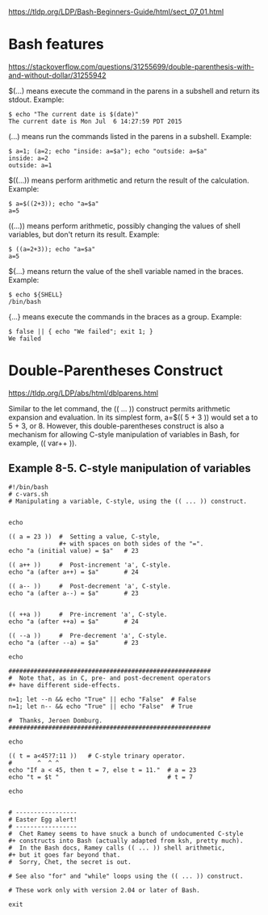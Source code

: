 https://tldp.org/LDP/Bash-Beginners-Guide/html/sect_07_01.html

# Bash features
https://stackoverflow.com/questions/31255699/double-parenthesis-with-and-without-dollar/31255942

$(...) means execute the command in the parens in a subshell and return its stdout. Example:
```
$ echo "The current date is $(date)"
The current date is Mon Jul  6 14:27:59 PDT 2015
```

(...) means run the commands listed in the parens in a subshell. Example:
```
$ a=1; (a=2; echo "inside: a=$a"); echo "outside: a=$a"
inside: a=2
outside: a=1
```

$((...)) means perform arithmetic and return the result of the calculation. Example:
```
$ a=$((2+3)); echo "a=$a"
a=5
```

((...)) means perform arithmetic, possibly changing the values of shell variables, but don't return its result. Example:
```
$ ((a=2+3)); echo "a=$a"
a=5
```

${...} means return the value of the shell variable named in the braces. Example:
```
$ echo ${SHELL}
/bin/bash
```

{...} means execute the commands in the braces as a group. Example:
```
$ false || { echo "We failed"; exit 1; }
We failed
```


# Double-Parentheses Construct
https://tldp.org/LDP/abs/html/dblparens.html

Similar to the let command, the (( ... )) construct permits arithmetic expansion and evaluation. In its simplest form, a=$(( 5 + 3 )) would set a to 5 + 3, or 8. However, this double-parentheses construct is also a mechanism for allowing C-style manipulation of variables in Bash, for example, (( var++ )).

## Example 8-5. C-style manipulation of variables
```
#!/bin/bash
# c-vars.sh
# Manipulating a variable, C-style, using the (( ... )) construct.


echo

(( a = 23 ))  #  Setting a value, C-style,
              #+ with spaces on both sides of the "=".
echo "a (initial value) = $a"   # 23

(( a++ ))     #  Post-increment 'a', C-style.
echo "a (after a++) = $a"       # 24

(( a-- ))     #  Post-decrement 'a', C-style.
echo "a (after a--) = $a"       # 23


(( ++a ))     #  Pre-increment 'a', C-style.
echo "a (after ++a) = $a"       # 24

(( --a ))     #  Pre-decrement 'a', C-style.
echo "a (after --a) = $a"       # 23

echo

########################################################
#  Note that, as in C, pre- and post-decrement operators
#+ have different side-effects.

n=1; let --n && echo "True" || echo "False"  # False
n=1; let n-- && echo "True" || echo "False"  # True

#  Thanks, Jeroen Domburg.
########################################################

echo

(( t = a<45?7:11 ))   # C-style trinary operator.
#       ^  ^ ^
echo "If a < 45, then t = 7, else t = 11."  # a = 23
echo "t = $t "                              # t = 7

echo


# -----------------
# Easter Egg alert!
# -----------------
#  Chet Ramey seems to have snuck a bunch of undocumented C-style
#+ constructs into Bash (actually adapted from ksh, pretty much).
#  In the Bash docs, Ramey calls (( ... )) shell arithmetic,
#+ but it goes far beyond that.
#  Sorry, Chet, the secret is out.

# See also "for" and "while" loops using the (( ... )) construct.

# These work only with version 2.04 or later of Bash.

exit
```
